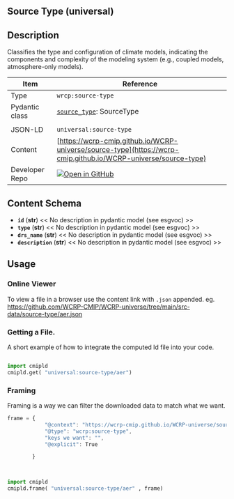 

<section id="description">

# Source Type  (universal)

## Description
Classifies the type and configuration of climate models, indicating the components and complexity of the modeling system (e.g., coupled models, atmosphere-only models).


</section>



<section id="info">


| Item | Reference |
| --- | --- |
| Type | `wrcp:source-type` |
| Pydantic class | [`source_type`](https://github.com/ESGF/esgf-vocab/blob/main/src/esgvoc/api/data_descriptors/source_type.py): SourceType |
| | |
| JSON-LD | `universal:source-type` |
| Content | [https://wcrp-cmip.github.io/WCRP-universe/source-type](https://wcrp-cmip.github.io/WCRP-universe/source-type) |
| Developer Repo | [![Open in GitHub](https://img.shields.io/badge/Open-GitHub-blue?logo=github&style=flat-square)](https://github.com/WCRP-CMIP/WCRP-universe/tree/main/src-data/source-type) |


</section>
    
<section id="schema">

## Content Schema

- **`id`** (**str**) 
  << No description in pydantic model (see esgvoc) >>
- **`type`** (**str**) 
  << No description in pydantic model (see esgvoc) >>
- **`drs_name`** (**str**) 
  << No description in pydantic model (see esgvoc) >>
- **`description`** (**str**) 
  << No description in pydantic model (see esgvoc) >>





</section>   

<section id="usage">

## Usage

### Online Viewer 
To view a file in a browser use the content link with `.json` appended. eg. https://github.com/WCRP-CMIP/WCRP-universe/tree/main/src-data/source-type/aer.json

### Getting a File. 

A short example of how to integrate the computed ld file into your code. 

```python

import cmipld
cmipld.get( "universal:source-type/aer")

```

### Framing
Framing is a way we can filter the downloaded data to match what we want. 
```js
frame = {
            "@context": "https://wcrp-cmip.github.io/WCRP-universe/source-type/_context_",
            "@type": "wcrp:source-type",
            "keys we want": "",
            "@explicit": True

        }
        
```

```python

import cmipld
cmipld.frame( "universal:source-type/aer" , frame)

```
</section>

    